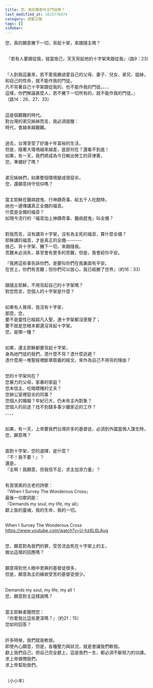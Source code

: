 ```yaml
---
title: 您，真的願意作主門徒嗎？
last_modified_at: 1615776474
category: 成聖之路
tags: []
sidebar: 
---
```


<p>您，真的願意撇下一切，背起十架，來跟隨主嗎？</p>
<p><br/>
 『若有人要跟從我，就當捨己，天天背起他的十字架來跟從我』（路9：23）</p>
<p><br/>
『人到我這裏來，若不愛我勝過愛自己的父母、妻子、兒女、弟兄、姐妹，<br/>
和自己的性命，就不能作我的門徒。<br/>
凡不背著自己十字架跟從我的，也不能作我的門徒。、、、<br/>
這樣，你們無論甚麼人，若不撇下一切所有的，就不能作我的門徒。』<br/>
（路14：26、27、33）</p>
<p><br/>
這是個艱難的時代。<br/>
對台灣的弟兄姊妹而言，我必須提醒：<br/>
時代，會越來越艱難。</p>
<p><br/>
過去，台灣享受了好幾十年富裕的生活，<br/>
但是，隨著大環境越來越差，底部何在？還看不到底！<br/>
如果，有一天，我們將成為今日輸出勞工的菲律賓，<br/>
您，準備好了嗎？</p>
<p><br/>
弟兄姊妹們，如果整個環境變成很惡劣，<br/>
您，還願意持守信仰嗎？</p>
<p><br/>
當主耶穌在醫病趕鬼、行神蹟奇事、給五千人吃飽時，<br/>
祂也一邊傳講真正全備的福音。<br/>
什麼是全備的福音？<br/>
如現今流行的『福音加上神蹟奇事、醫病趕鬼』叫全備？</p>
<p><br/>
對我而言，沒有講背十字架，沒有為主死的福音，算什麼全備？<br/>
耶穌講的福音，才是真正的全備--------<br/>
捨己、背十字架、撇下一切，來跟隨我。<br/>
苦難未必消失，甚至會有更多的苦難，但是，我會給你平安。</p>
<p>『我將這些事告訴你們，是要叫你們在我裏面有平安。<br/>
在世上，你們有苦難；但你們可以放心，我已經勝了世界』（約16：33）</p>
<p><br/>
跟隨主耶穌，不用背起自己的十字架嗎？<br/>
對您而言，您個人的十字架是什麼？</p>
<p><br/>
如果有人覺得，我沒有十字架，<br/>
那麼，您，<br/>
要不是靈性已經超凡入聖，連十字架都沒感覺了；<br/>
要不就是您根本都還沒背起十字架。<br/>
您，是哪一種？</p>
<p><br/>
如果，連主耶穌都要背起十字架，<br/>
身為祂門徒的我們，憑什麼不背？憑什麼逃避？<br/>
憑什麼用一堆聖經裡斷章取義的經文，來作為自己不用背的理由？</p>
<p><br/>
您的十字架何在？<br/>
您暴力的父母，家暴的家庭？<br/>
您未信主、吃喝嫖賭的丈夫？<br/>
您辦公室裡惡劣的同事？<br/>
您個人的婚姻？年紀已大，仍未有主內對象？<br/>
您個人的前途？找不到錢多事少離家近的工作？<br/>
、、、、</p>
<p><br/>
如果，有一天，上帝要我們台灣許多的基督徒，必須到外國當佣人謀生時，<br/>
您，願意嗎？</p>
<p><br/>
面對十字架，您的選擇，是什麼？<br/>
『不！我不要！』？<br/>
還是，<br/>
『主啊！我願意，但我信不足，求主加添力量』？</p>
<p><br/>
有首很美的古老的詩歌：<br/>
『When I Survey The Wonderous Cross』<br/>
最後一句歌詞是：<br/>
『Demands my soul, my life, my all』<br/>
獻上我的靈魂，我的生命，我的一切。</p>
<p><br/>
When I Survey The Wonderous Cross<br/>
<a href="https://www.youtube.com/watch?v=U-hz6L6LAug" target="_blank">https://www.youtube.com/watch?v=U-hz6L6LAug</a></p>
<p><br/>
您，願意對為我們的罪，受苦流血死在十字架上的主，<br/>
做出這樣的回應嗎？</p>
<p><br/>
願意得到世人眼中恩典的基督徒很多，<br/>
但是，願意為主的緣故受苦的基督徒很少。</p>
<p><br/>
Demands my soul, my life, my all！<br/>
您，願意對主這樣說嗎？</p>
<p><br/>
當主耶穌柔聲問您：<br/>
『你愛我比這些更深嗎？』（約21：15）<br/>
您如何回答？</p>
<p><br/>
許多時候，我們就是軟弱。<br/>
即使內心願意，但是，各種壓力與狀況，就是會讓我們軟弱。<br/>
獻上我們自己，把自己完全獻上，這是我們一生，都必須不斷努力的功課。<br/>
求上帝憐憫我們，<br/>
求上帝幫助我們。</p>
<p><br/>
（小小羊）</p>
